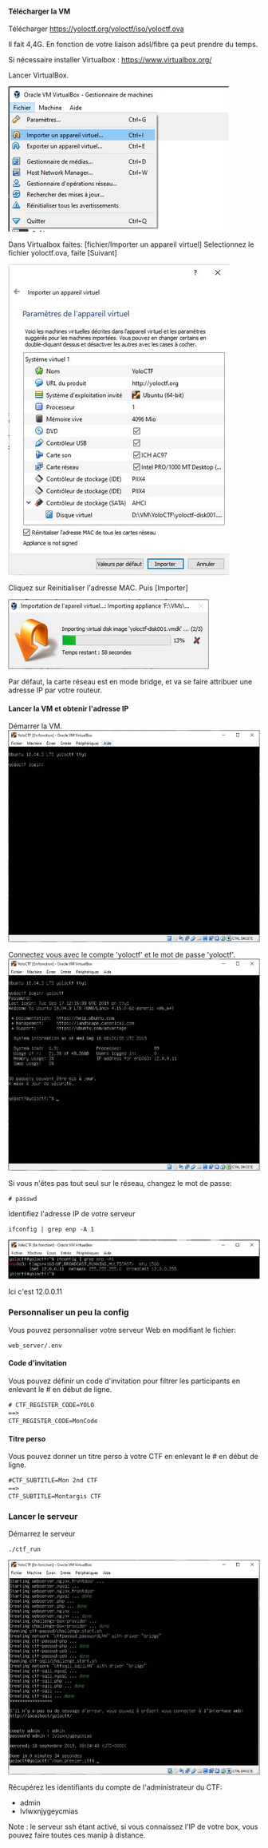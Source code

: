 

#### Télécharger la VM


Télécharger https://yoloctf.org/yoloctf/iso/yoloctf.ova

Il fait 4,4G. En fonction de votre liaison adsl/fibre ça peut prendre du temps.

Si nécessaire installer Virtualbox : https://www.virtualbox.org/

Lancer VirtualBox.

![](doc/screenshot/vbox_importer.jpg)

Dans Virtualbox faites: [fichier/Importer un appareil virtuel]
Selectionnez le fichier yoloctf.ova, faite [Suivant]

![](doc/screenshot/vbox_param.jpg)

Cliquez sur Reinitialiser l'adresse MAC.
Puis [Importer]

![](doc/screenshot/vbox_importation.jpg)

Par défaut, la carte réseau est en mode bridge, et va se faire attribuer une adresse IP par votre routeur.

#### Lancer la VM et obtenir l'adresse IP

Démarrer la VM.
![](doc/screenshot/VM_ready.jpg)

Connectez vous avec le compte 'yoloctf' et le mot de passe 'yoloctf'.
![](doc/screenshot/VM_logged.jpg)

Si vous n'êtes pas tout seul sur le réseau, changez le mot de passe:
```
# passwd
```

Identifiez l'adresse IP de votre serveur
```
ifconfig | grep enp -A 1
```
![](doc/screenshot/VM_ip.jpg)

Ici c'est 12.0.0.11

### Personnaliser un peu la config

Vous pouvez personnaliser votre serveur Web en modifiant le fichier:
```
web_server/.env
```

#### Code d'invitation 

Vous pouvez définir un code d'invitation pour filtrer les participants en enlevant le # en début de ligne.

```
# CTF_REGISTER_CODE=YOLO
==>
CTF_REGISTER_CODE=MonCode
```


#### Titre perso
Vous pouvez donner un titre perso à votre CTF en enlevant le # en début de ligne.

```
#CTF_SUBTITLE=Mon 2nd CTF
==>
CTF_SUBTITLE=Montargis CTF
```

### Lancer le serveur

Démarrez le serveur
```
./ctf_run
```
![](doc/screenshot/VM_running.jpg)

Récupérez les identifiants du compte de l'administrateur du CTF:
- admin
- lvlwxnjygeycmias


Note : le serveur ssh étant activé, si vous connaissez l'IP de votre box, vous pouvez faire toutes ces manip à distance.
